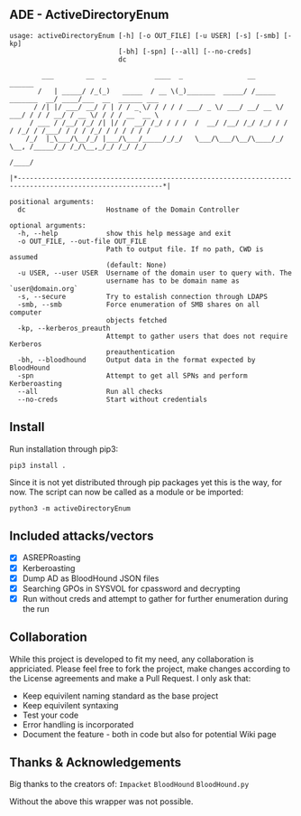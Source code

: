 ## ADE - ActiveDirectoryEnum
```
usage: activeDirectoryEnum [-h] [-o OUT_FILE] [-u USER] [-s] [-smb] [-kp]
                           [-bh] [-spn] [--all] [--no-creds]
                           dc

        ___        __  _            ____  _                __                   ______                    
       /   | _____/ /_(_)   _____  / __ \(_)_______  _____/ /_____  _______  __/ ____/___  __  ______ ___ 
      / /| |/ ___/ __/ / | / / _ \/ / / / / ___/ _ \/ ___/ __/ __ \/ ___/ / / / __/ / __ \/ / / / __ `__ \
     / ___ / /__/ /_/ /| |/ /  __/ /_/ / / /  /  __/ /__/ /_/ /_/ / /  / /_/ / /___/ / / / /_/ / / / / / /
    /_/  |_\___/\__/_/ |___/\___/_____/_/_/   \___/\___/\__/\____/_/   \__, /_____/_/ /_/\__,_/_/ /_/ /_/ 
                                                                      /____/                             

|*----------------------------------------------------------------------------------------------------------*|

positional arguments:
  dc                    Hostname of the Domain Controller

optional arguments:
  -h, --help            show this help message and exit
  -o OUT_FILE, --out-file OUT_FILE
                        Path to output file. If no path, CWD is assumed
                        (default: None)
  -u USER, --user USER  Username of the domain user to query with. The
                        username has to be domain name as `user@domain.org`
  -s, --secure          Try to estalish connection through LDAPS
  -smb, --smb           Force enumeration of SMB shares on all computer
                        objects fetched
  -kp, --kerberos_preauth
                        Attempt to gather users that does not require Kerberos
                        preauthentication
  -bh, --bloodhound     Output data in the format expected by BloodHound
  -spn                  Attempt to get all SPNs and perform Kerberoasting
  --all                 Run all checks
  --no-creds            Start without credentials

```

## Install

Run installation through pip3:
```
pip3 install .
```
Since it is not yet distributed through pip packages yet this is the way, for now.
The script can now be called as a module or be imported:

```
python3 -m activeDirectoryEnum 
```

## Included attacks/vectors

- [X] ASREPRoasting
- [X] Kerberoasting
- [X] Dump AD as BloodHound JSON files 
- [X] Searching GPOs in SYSVOL for cpassword and decrypting  
- [X] Run without creds and attempt to gather for further enumeration during the run

## Collaboration

While this project is developed to fit my need, any collaboration is appriciated. Please feel free to fork the project, make changes according to the License agreements and make a Pull Request.
I only ask that:
- Keep equivilent naming standard as the base project
- Keep equivilent syntaxing
- Test your code
- Error handling is incorporated
- Document the feature - both in code but also for potential Wiki page

## Thanks & Acknowledgements

Big thanks to the creators of:
`Impacket`
`BloodHound`
`BloodHound.py`

Without the above this wrapper was not possible.

